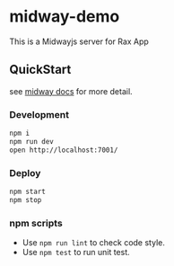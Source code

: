 # midway-demo

This is a Midwayjs server for Rax App

## QuickStart

<!-- add docs here for user -->

see [midway docs][midway] for more detail.

### Development

```bash
npm i
npm run dev
open http://localhost:7001/
```

### Deploy

```bash
npm start
npm stop
```

### npm scripts

- Use `npm run lint` to check code style.
- Use `npm test` to run unit test.

[midway]: https://midwayjs.org

